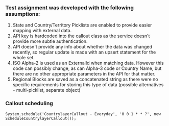 ### Test assignment was developed with the following assumptions:

1. State and Country/Territory Picklists are enabled to provide easier mapping with external data.
2. API key is hardcoded into the callout class as the service doesn't provide more subtle authentication.
3. API doesn't provide any info about whether the data was changed recently, so regular update is made with an upsert statement for the whole set.
4. ISO Alpha-2 is used as an ExternalId when matching data. However this code can possibly change, as can Alpha-3 code or Country Name, but there are no other appropriate parameters in the API for that matter.
5. Regional Blocks are saved as a concatenated string as there were no specific requirements for storing this type of data (possible alternatives - multi-picklist, separate object)

### Callout scheduling
```
System.schedule('CountrylayerCallout - Everyday', '0 0 1 * * ?', new ScheduleCountrylayerCallout());
```
